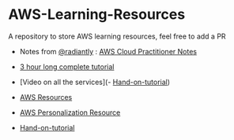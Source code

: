 # AWS-Learning-Resources
A repository to store AWS learning resources, feel free to add a PR 

- Notes from [@radiantly](https://github.com/radiantly) :  [AWS Cloud Practitioner Notes](https://www.notion.so/AWS-Cloud-Practitioner-notes-9a64970c93a345afbe04c2ba0eb2069b)

- [3 hour long complete tutorial](https://www.youtube.com/watch?v=XjPUyGKRjZs)
- [Video on all the services](- [Hand-on-tutorial](https://www.youtube.com/watch?v=Qz9w-DdIJRg))
- [AWS Resources](https://aws.amazon.com/certification/certification-prep/?ch=tile&tile=prepare)
- [AWS Personalization Resource](https://docs.aws.amazon.com/personalize/latest/dg/what-is-personalize.html) 
- [Hand-on-tutorial](https://www.youtube.com/watch?v=Qz9w-DdIJRg)
